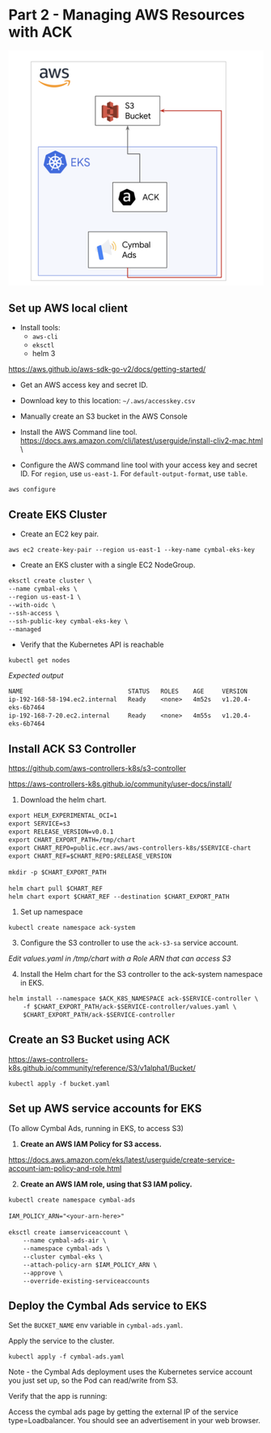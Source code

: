 # Part 2 - Managing AWS Resources with ACK 

![](/images/aws.png)

## Set up AWS local client 

- Install tools:
  - `aws-cli`
  - `eksctl` 
  - helm 3 

https://aws.github.io/aws-sdk-go-v2/docs/getting-started/ 


- Get an AWS access key and secret ID. 

- Download key to this location: `~/.aws/accesskey.csv`

- Manually create an S3 bucket in the AWS Console 

- Install the AWS Command line tool. https://docs.aws.amazon.com/cli/latest/userguide/install-cliv2-mac.html \

- Configure the AWS command line tool with your access key and secret ID. For `region`, use `us-east-1`. For `default-output-format`, use `table`. 

```
aws configure
```

## Create EKS Cluster 

- Create an EC2 key pair. 

```
aws ec2 create-key-pair --region us-east-1 --key-name cymbal-eks-key
```

- Create an EKS cluster with a single EC2 NodeGroup. 

```
eksctl create cluster \
--name cymbal-eks \
--region us-east-1 \
--with-oidc \
--ssh-access \
--ssh-public-key cymbal-eks-key \
--managed
```

- Verify that the Kubernetes API is reachable 

```
kubectl get nodes
```

*Expected output* 

```
NAME                             STATUS   ROLES    AGE     VERSION
ip-192-168-58-194.ec2.internal   Ready    <none>   4m52s   v1.20.4-eks-6b7464
ip-192-168-7-20.ec2.internal     Ready    <none>   4m55s   v1.20.4-eks-6b7464
```

## Install ACK S3 Controller 

https://github.com/aws-controllers-k8s/s3-controller

https://aws-controllers-k8s.github.io/community/user-docs/install/ 

1. Download the helm chart. 

```
export HELM_EXPERIMENTAL_OCI=1
export SERVICE=s3
export RELEASE_VERSION=v0.0.1
export CHART_EXPORT_PATH=/tmp/chart
export CHART_REPO=public.ecr.aws/aws-controllers-k8s/$SERVICE-chart
export CHART_REF=$CHART_REPO:$RELEASE_VERSION

mkdir -p $CHART_EXPORT_PATH

helm chart pull $CHART_REF
helm chart export $CHART_REF --destination $CHART_EXPORT_PATH
```

1. Set up namespace

```
kubectl create namespace ack-system

```

3. Configure the S3 controller to use the `ack-s3-sa` service account. 

*Edit values.yaml in /tmp/chart with a Role ARN that can access S3* 

4. Install the Helm chart for the S3 controller to the ack-system namespace in EKS. 

```
helm install --namespace $ACK_K8S_NAMESPACE ack-$SERVICE-controller \
    -f $CHART_EXPORT_PATH/ack-$SERVICE-controller/values.yaml \
    $CHART_EXPORT_PATH/ack-$SERVICE-controller
```

## Create an S3 Bucket using ACK 

https://aws-controllers-k8s.github.io/community/reference/S3/v1alpha1/Bucket/

```
kubectl apply -f bucket.yaml
```

## Set up AWS service accounts for EKS 

(To allow Cymbal Ads, running in EKS, to access S3)

1. **Create an AWS IAM Policy for S3 access.** 

https://docs.aws.amazon.com/eks/latest/userguide/create-service-account-iam-policy-and-role.html 

2. **Create an AWS IAM role, using that S3 IAM policy.** 

```
kubectl create namespace cymbal-ads 

IAM_POLICY_ARN="<your-arn-here>"

eksctl create iamserviceaccount \
    --name cymbal-ads-air \
    --namespace cymbal-ads \
    --cluster cymbal-eks \
    --attach-policy-arn $IAM_POLICY_ARN \
    --approve \
    --override-existing-serviceaccounts
```

## Deploy the Cymbal Ads service to EKS 

Set the `BUCKET_NAME` env variable in `cymbal-ads.yaml`. 

Apply the service to the cluster. 

```
kubectl apply -f cymbal-ads.yaml 
```

Note - the Cymbal Ads deployment uses the Kubernetes service account you just set up, so the Pod can read/write from S3. 

Verify that the app is running: 

Access the cymbal ads page by getting the external IP of the service type=Loadbalancer. You should see an advertisement in your web browser.
